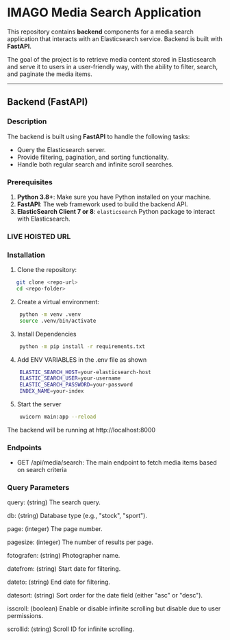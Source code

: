 # IMAGO Media Search Application

This repository contains **backend** components for a media search application that interacts with an Elasticsearch service. Backend is built with **FastAPI**.

The goal of the project is to retrieve media content stored in Elasticsearch and serve it to users in a user-friendly way, with the ability to filter, search, and paginate the media items.

---

## Backend (FastAPI)

### Description

The backend is built using **FastAPI** to handle the following tasks:

- Query the Elasticsearch server.
- Provide filtering, pagination, and sorting functionality.
- Handle both regular search and infinite scroll searches.

### Prerequisites

1. **Python 3.8+**: Make sure you have Python installed on your machine.
2. **FastAPI**: The web framework used to build the backend API.
3. **ElasticSearch Client 7 or 8**: `elasticsearch` Python package to interact with Elasticsearch.

### LIVE HOISTED URL


### Installation

1. Clone the repository:

```bash
   git clone <repo-url>
   cd <repo-folder>
```

2. Create a virtual environment:

```bash
    python -m venv .venv
    source .venv/bin/activate
```

3. Install Dependencies

```bash
    python -m pip install -r requirements.txt
```

4. Add ENV VARIABLES in the .env file as shown

```bash
    ELASTIC_SEARCH_HOST=your-elasticsearch-host
    ELASTIC_SEARCH_USER=your-username
    ELASTIC_SEARCH_PASSWORD=your-password
    INDEX_NAME=your-index
```

5. Start the server

```bash
    uvicorn main:app --reload
```

The backend will be running at http://localhost:8000

### Endpoints

- GET /api/media/search: The main endpoint to fetch media items based on search criteria

### Query Parameters

query: (string) The search query.

db: (string) Database type (e.g., "stock", "sport").

page: (integer) The page number.

pagesize: (integer) The number of results per page.

fotografen: (string) Photographer name.

datefrom: (string) Start date for filtering.

dateto: (string) End date for filtering.

datesort: (string) Sort order for the date field (either "asc" or "desc").

isscroll: (boolean) Enable or disable infinite scrolling but disable due to user permissions.

scrollid: (string) Scroll ID for infinite scrolling.
